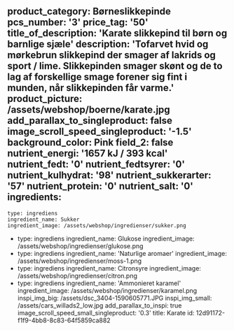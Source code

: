 product_category: Børneslikkepinde
pcs_number: '3'
price_tag: '50'
title_of_description: 'Karate slikkepind til børn og barnlige sjæle'
description: 'Tofarvet hvid og mørkebrun slikkepind der smager af lakrids og sport / lime. Slikkepinden smager skønt og de to lag af forskellige smage forener sig fint i munden, når slikkepinden får varme.'
product_picture: /assets/webshop/boerne/karate.jpg
add_parallax_to_singleproduct: false
image_scroll_speed_singleproduct: '-1.5'
background_color: Pink
field_2: false
nutrient_energi: '1657 kJ / 393 kcal'
nutrient_fedt: '0'
nutrient_fedtsyrer: '0'
nutrient_kulhydrat: '98'
nutrient_sukkerarter: '57'
nutrient_protein: '0'
nutrient_salt: '0'
ingredients:
  -
    type: ingrediens
    ingredient_name: Sukker
    ingredient_image: /assets/webshop/ingredienser/sukker.png
  -
    type: ingrediens
    ingredient_name: Glukose
    ingredient_image: /assets/webshop/ingredienser/glukose.png
  -
    type: ingrediens
    ingredient_name: 'Naturlige aromaer'
    ingredient_image: /assets/webshop/ingredienser/moss-1.png
  -
    type: ingrediens
    ingredient_name: Citronsyre
    ingredient_image: /assets/webshop/ingredienser/citron.png
  -
    type: ingrediens
    ingredient_name: 'Ammonieret karamel'
    ingredient_image: /assets/webshop/ingredienser/karamel.png
inspi_img_big: /assets/dsc_3404-1590605771.JPG
inspi_img_small: /assets/cars_willads2_low.jpg
add_parallax_to_inspi: true
image_scroll_speed_small_singleproduct: '0.3'
title: Karate
id: 12d91172-f1f9-4bb8-8c83-64f5859ca882
